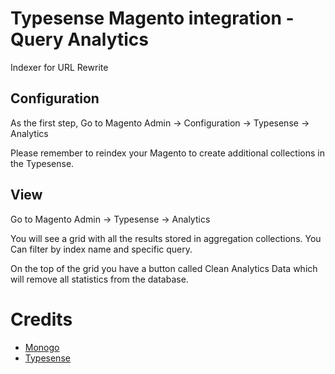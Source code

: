 # Typesense Magento integration -Query Analytics

Indexer for URL Rewrite

## Configuration
As the first step, Go to Magento Admin &rarr; Configuration &rarr; Typesense &rarr; Analytics

Please remember to reindex your Magento to create additional collections in the Typesense.

## View
Go to Magento Admin &rarr; Typesense &rarr; Analytics

You will see a grid with all the results stored in aggregation collections. 
You Can filter by index name and specific query.

On the top of the grid you have a button called Clean Analytics Data which will remove all statistics from the database.

# Credits
- [Monogo](https://monogo.pl/en)
- [Typesense](https://typesense.org)
